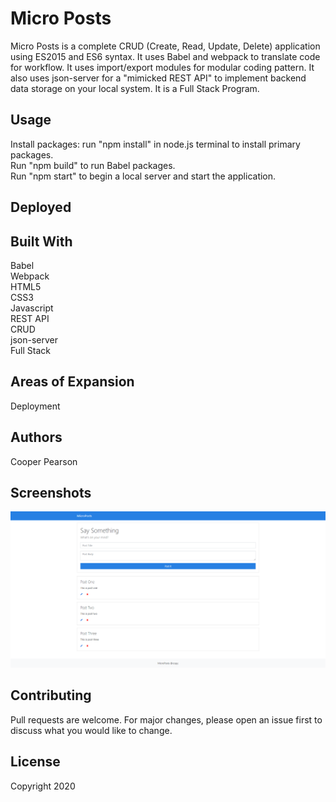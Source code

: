 # Micro Posts
Micro Posts is a complete CRUD (Create, Read, Update, Delete) application using ES2015 and ES6 syntax. It uses Babel and webpack to translate code for workflow. It uses import/export modules for modular coding pattern. It also uses json-server for a "mimicked REST API" to implement backend data storage on your local system. It is a Full Stack Program.

## Usage
Install packages: run "npm install" in node.js terminal to install primary packages.<br>
Run "npm build" to run Babel packages.<br>
Run "npm start" to begin a local server and start the application.<br>

## Deployed

## Built With
Babel<br>
Webpack<br>
HTML5<br>
CSS3<br>
Javascript<br>
REST API<br>
CRUD<br>
json-server<br>
Full Stack<br>

## Areas of Expansion
Deployment

## Authors
Cooper Pearson

## Screenshots
![Alt text](https://github.com/cooperpear/Micro-Posts/blob/master/Micro-Posts.png?raw=true "Optional Title")

## Contributing
Pull requests are welcome. For major changes, please open an issue first to discuss what you would like to change.

## License
Copyright 2020